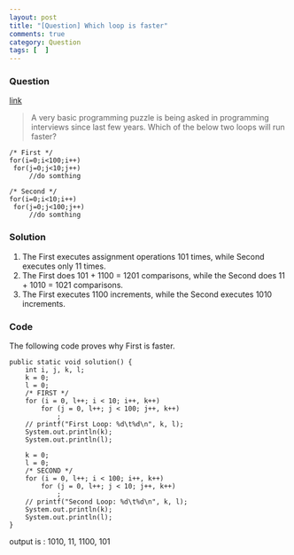 ```yaml
---
layout: post
title: "[Question] Which loop is faster"
comments: true
category: Question
tags: [  ]
---
```


### Question 

[link](http://tech-queries.blogspot.sg/2010/09/which-loop-is-faster.html)

> A very basic programming puzzle is being asked in programming interviews since last few years. Which of the below two loops will run faster? 

	/* First */  
	for(i=0;i<100;i++)  
	 for(j=0;j<10;j++)  
	     //do somthing

	/* Second */  
	for(i=0;i<10;i++)  
	 for(j=0;j<100;j++)  
	     //do somthing  

### Solution

1. The First executes assignment operations 101 times, while Second executes only 11 times.
1. The First does 101 + 1100 = 1201 comparisons, while the Second does 11 + 1010 = 1021 comparisons. 
1. The First executes 1100 increments, while the Second executes 1010 increments. 

### Code

The following code proves why First is faster. 

	public static void solution() {
		int i, j, k, l;
		k = 0;
		l = 0;
		/* FIRST */
		for (i = 0, l++; i < 10; i++, k++)
			for (j = 0, l++; j < 100; j++, k++)
				;
		// printf("First Loop: %d\t%d\n", k, l);
		System.out.println(k);
		System.out.println(l);

		k = 0;
		l = 0;
		/* SECOND */
		for (i = 0, l++; i < 100; i++, k++)
			for (j = 0, l++; j < 10; j++, k++)
				;
		// printf("Second Loop: %d\t%d\n", k, l);
		System.out.println(k);
		System.out.println(l);
	}

output is : 1010, 11, 1100, 101
